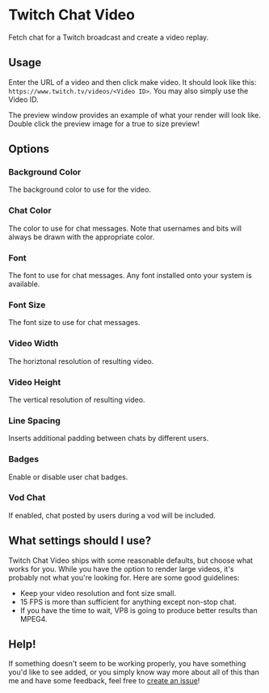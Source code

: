 # Twitch Chat Video

Fetch chat for a Twitch broadcast and create a video replay.

## Usage

Enter the URL of a video and then click make video. It should look like this: `https://www.twitch.tv/videos/<Video ID>`. You may also simply use the Video ID.

The preview window provides an example of what your render will look like. Double click the preview image for a true to size preview!

## Options 

### Background Color
The background color to use for the video.

### Chat Color
The color to use for chat messages. Note that usernames and bits will always be drawn with the appropriate color.

### Font
The font to use for chat messages. Any font installed onto your system is available.

### Font Size
The font size to use for chat messages.

### Video Width
The horiztonal resolution of resulting video.

### Video Height
The vertical resolution of resulting video.

### Line Spacing
Inserts additional padding between chats by different users.

### Badges
Enable or disable user chat badges.

### Vod Chat
If enabled, chat posted by users during a vod will be included.

## What settings should I use?

Twitch Chat Video ships with some reasonable defaults, but choose what works for you. While you have the option to render large videos, it's probably not what you're looking for. Here are some good guidelines:

* Keep your video resolution and font size small.
* 15 FPS is more than sufficient for anything except non-stop chat.
* If you have the time to wait, VP8 is going to produce better results than MPEG4.

## Help!

If something doesn't seem to be working properly, you have something you'd like to see added, or you simply know way more about all of this than me and have some feedback, feel free to [create an issue](https://github.com/cairface/TwitchChatVideo/issues)!
